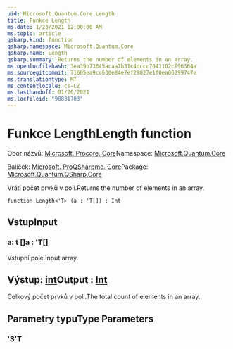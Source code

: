 ```yaml
---
uid: Microsoft.Quantum.Core.Length
title: Funkce Length
ms.date: 1/23/2021 12:00:00 AM
ms.topic: article
qsharp.kind: function
qsharp.namespace: Microsoft.Quantum.Core
qsharp.name: Length
qsharp.summary: Returns the number of elements in an array.
ms.openlocfilehash: 3ea39b73645acaa7b31c4dccc7041102cf96364a
ms.sourcegitcommit: 71605ea9cc630e84e7ef29027e1f0ea06299747e
ms.translationtype: MT
ms.contentlocale: cs-CZ
ms.lasthandoff: 01/26/2021
ms.locfileid: "98831703"
---
```

# <a name="length-function"></a><span data-ttu-id="a586c-102">Funkce Length</span><span class="sxs-lookup"><span data-stu-id="a586c-102">Length function</span></span>

<span data-ttu-id="a586c-103">Obor názvů: [Microsoft. Procore. Core](xref:Microsoft.Quantum.Core)</span><span class="sxs-lookup"><span data-stu-id="a586c-103">Namespace: [Microsoft.Quantum.Core](xref:Microsoft.Quantum.Core)</span></span>

<span data-ttu-id="a586c-104">Balíček: [Microsoft. ProQSharpme. Core](https://nuget.org/packages/Microsoft.Quantum.QSharp.Core)</span><span class="sxs-lookup"><span data-stu-id="a586c-104">Package: [Microsoft.Quantum.QSharp.Core](https://nuget.org/packages/Microsoft.Quantum.QSharp.Core)</span></span>


<span data-ttu-id="a586c-105">Vrátí počet prvků v poli.</span><span class="sxs-lookup"><span data-stu-id="a586c-105">Returns the number of elements in an array.</span></span>

```qsharp
function Length<'T> (a : 'T[]) : Int
```


## <a name="input"></a><span data-ttu-id="a586c-106">Vstup</span><span class="sxs-lookup"><span data-stu-id="a586c-106">Input</span></span>

### <a name="a--t"></a><span data-ttu-id="a586c-107">a: t []</span><span class="sxs-lookup"><span data-stu-id="a586c-107">a : 'T[]</span></span>

<span data-ttu-id="a586c-108">Vstupní pole.</span><span class="sxs-lookup"><span data-stu-id="a586c-108">Input array.</span></span>



## <a name="output--int"></a><span data-ttu-id="a586c-109">Výstup: [int](xref:microsoft.quantum.lang-ref.int)</span><span class="sxs-lookup"><span data-stu-id="a586c-109">Output : [Int](xref:microsoft.quantum.lang-ref.int)</span></span>

<span data-ttu-id="a586c-110">Celkový počet prvků v poli.</span><span class="sxs-lookup"><span data-stu-id="a586c-110">The total count of elements in an array.</span></span>

## <a name="type-parameters"></a><span data-ttu-id="a586c-111">Parametry typu</span><span class="sxs-lookup"><span data-stu-id="a586c-111">Type Parameters</span></span>

### <a name="t"></a><span data-ttu-id="a586c-112">'S</span><span class="sxs-lookup"><span data-stu-id="a586c-112">'T</span></span>

